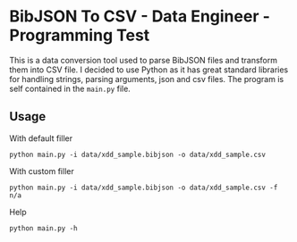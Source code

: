 # BibJSON To CSV - Data Engineer - Programming Test
This is a data conversion tool used to parse BibJSON files and transform them into CSV file.
I decided to use Python as it has great standard libraries for handling strings, parsing arguments, json and csv files.
The program is self contained in the `main.py` file. 

## Usage
With default filler
```shell
python main.py -i data/xdd_sample.bibjson -o data/xdd_sample.csv
```
With custom filler
```shell
python main.py -i data/xdd_sample.bibjson -o data/xdd_sample.csv -f n/a
```
Help
```
python main.py -h
```
